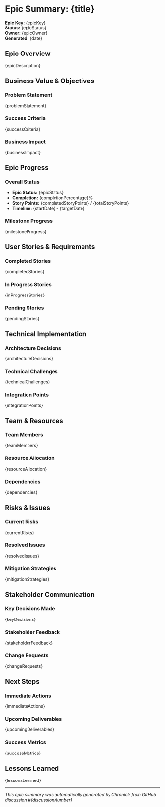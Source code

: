 # Epic Summary: {title}

**Epic Key:** {epicKey}  
**Status:** {epicStatus}  
**Owner:** {epicOwner}  
**Generated:** {date}

## Epic Overview

{epicDescription}

## Business Value & Objectives

### Problem Statement
{problemStatement}

### Success Criteria
{successCriteria}

### Business Impact
{businessImpact}

## Epic Progress

### Overall Status
- **Epic Status:** {epicStatus}
- **Completion:** {completionPercentage}%
- **Story Points:** {completedStoryPoints} / {totalStoryPoints}
- **Timeline:** {startDate} - {targetDate}

### Milestone Progress
{milestoneProgress}

## User Stories & Requirements

### Completed Stories
{completedStories}

### In Progress Stories
{inProgressStories}

### Pending Stories
{pendingStories}

## Technical Implementation

### Architecture Decisions
{architectureDecisions}

### Technical Challenges
{technicalChallenges}

### Integration Points
{integrationPoints}

## Team & Resources

### Team Members
{teamMembers}

### Resource Allocation
{resourceAllocation}

### Dependencies
{dependencies}

## Risks & Issues

### Current Risks
{currentRisks}

### Resolved Issues
{resolvedIssues}

### Mitigation Strategies
{mitigationStrategies}

## Stakeholder Communication

### Key Decisions Made
{keyDecisions}

### Stakeholder Feedback
{stakeholderFeedback}

### Change Requests
{changeRequests}

## Next Steps

### Immediate Actions
{immediateActions}

### Upcoming Deliverables
{upcomingDeliverables}

### Success Metrics
{successMetrics}

## Lessons Learned

{lessonsLearned}

---
*This epic summary was automatically generated by Chroniclr from GitHub discussion #{discussionNumber}*